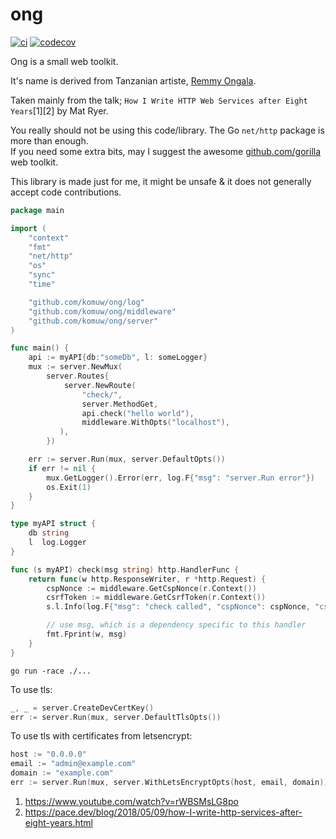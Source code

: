 # ong

[![ci](https://github.com/komuw/ong/workflows/ong%20ci/badge.svg)](https://github.com/komuw/ong/actions)
[![codecov](https://codecov.io/gh/komuw/ong/branch/main/graph/badge.svg)](https://codecov.io/gh/komuw/ong)


Ong is a small web toolkit. 

It's name is derived from Tanzanian artiste, [Remmy Ongala](https://en.wikipedia.org/wiki/Remmy_Ongala).


Taken mainly from the talk; `How I Write HTTP Web Services after Eight Years`[1][2] by Mat Ryer.    


You really should not be using this code/library. The Go `net/http` package is more than enough.    
If you need some extra bits, may I suggest the awesome [github.com/gorilla](https://github.com/gorilla) web toolkit.    


This library is made just for me, it might be unsafe & it does not generally accept code contributions.       


```go
package main

import (
	"context"
	"fmt"
	"net/http"
	"os"
	"sync"
	"time"

	"github.com/komuw/ong/log"
	"github.com/komuw/ong/middleware"
	"github.com/komuw/ong/server"
)

func main() {
	api := myAPI{db:"someDb", l: someLogger}
	mux := server.NewMux(
		server.Routes{
		    server.NewRoute(
			    "check/",
			    server.MethodGet,
			    api.check("hello world"),
			    middleware.WithOpts("localhost"),
		   ),
	    })

	err := server.Run(mux, server.DefaultOpts())
	if err != nil {
		mux.GetLogger().Error(err, log.F{"msg": "server.Run error"})
		os.Exit(1)
	}
}

type myAPI struct {
	db string
	l  log.Logger
}

func (s myAPI) check(msg string) http.HandlerFunc {
	return func(w http.ResponseWriter, r *http.Request) {
		cspNonce := middleware.GetCspNonce(r.Context())
		csrfToken := middleware.GetCsrfToken(r.Context())
		s.l.Info(log.F{"msg": "check called", "cspNonce": cspNonce, "csrfToken": csrfToken})

		// use msg, which is a dependency specific to this handler
		fmt.Fprint(w, msg)
	}
}
```

`go run -race ./...`     

To use tls:
```go
_, _ = server.CreateDevCertKey()
err := server.Run(mux, server.DefaultTlsOpts())
```

To use tls with certificates from letsencrypt:
```go
host := "0.0.0.0"
email := "admin@example.com"
domain := "example.com"
err := server.Run(mux, server.WithLetsEncryptOpts(host, email, domain))
```


1. https://www.youtube.com/watch?v=rWBSMsLG8po     
2. https://pace.dev/blog/2018/05/09/how-I-write-http-services-after-eight-years.html     
